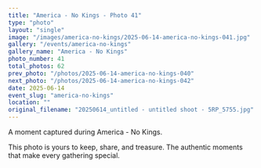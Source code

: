 ```yaml
---
title: "America - No Kings - Photo 41"
type: "photo"
layout: "single"
image: "/images/america-no-kings/2025-06-14-america-no-kings-041.jpg"
gallery: "/events/america-no-kings"
gallery_name: "America - No Kings"
photo_number: 41
total_photos: 62
prev_photo: "/photos/2025-06-14-america-no-kings-040"
next_photo: "/photos/2025-06-14-america-no-kings-042"
date: 2025-06-14
event_slug: "america-no-kings"
location: ""
original_filename: "20250614_untitled - untitled shoot - 5RP_5755.jpg"
---
```


A moment captured during America - No Kings.

This photo is yours to keep, share, and treasure. The authentic moments that make every gathering special.